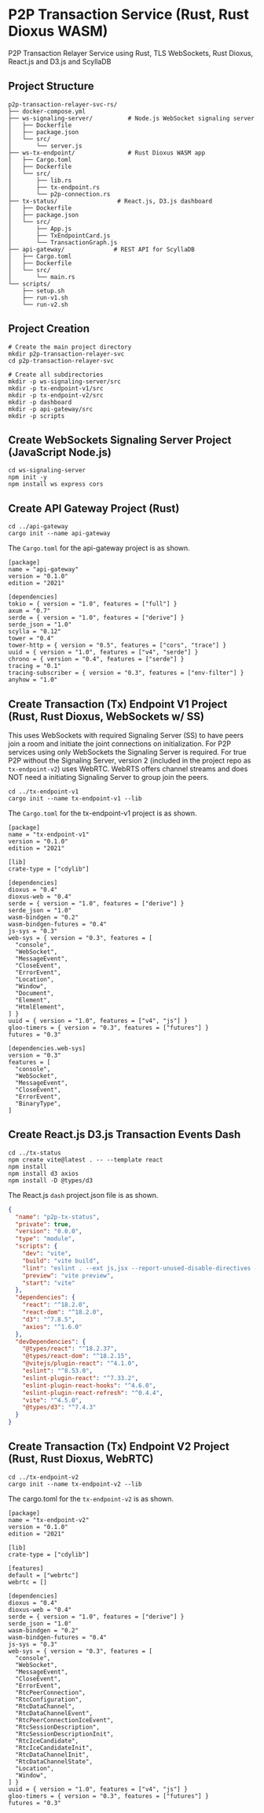 # P2P Transaction Service (Rust, Rust Dioxus WASM)
P2P Transaction Relayer Service using Rust, TLS WebSockets, Rust Dioxus, React.js and D3.js and ScyllaDB


## Project Structure
```shell
p2p-transaction-relayer-svc-rs/
├── docker-compose.yml
├── ws-signaling-server/          # Node.js WebSocket signaling server
│   ├── Dockerfile
│   ├── package.json
│   └── src/
│       └── server.js
├── ws-tx-endpoint/               # Rust Dioxus WASM app
│   ├── Cargo.toml
│   ├── Dockerfile
│   └── src/
│       ├── lib.rs
│       ├── tx-endpoint.rs
│       └── p2p-connection.rs
├── tx-status/                 # React.js, D3.js dashboard
│   ├── Dockerfile
│   ├── package.json
│   └── src/
│       ├── App.js
│       ├── TxEndpointCard.js
│       └── TransactionGraph.js
├── api-gateway/              # REST API for ScyllaDB
│   ├── Cargo.toml
│   ├── Dockerfile
│   └── src/
│       └── main.rs
└── scripts/
    ├── setup.sh
    ├── run-v1.sh
    └── run-v2.sh
```


## Project Creation

```shell
# Create the main project directory
mkdir p2p-transaction-relayer-svc
cd p2p-transaction-relayer-svc

# Create all subdirectories
mkdir -p ws-signaling-server/src
mkdir -p tx-endpoint-v1/src
mkdir -p tx-endpoint-v2/src
mkdir -p dashboard
mkdir -p api-gateway/src
mkdir -p scripts
```


## Create WebSockets Signaling Server Project (JavaScript Node.js)

```shell
cd ws-signaling-server
npm init -y
npm install ws express cors
```


## Create API Gateway Project (Rust)

```shell
cd ../api-gateway
cargo init --name api-gateway
```

The `Cargo.toml` for the api-gateway project is as shown.

```shell
[package]
name = "api-gateway"
version = "0.1.0"
edition = "2021"

[dependencies]
tokio = { version = "1.0", features = ["full"] }
axum = "0.7"
serde = { version = "1.0", features = ["derive"] }
serde_json = "1.0"
scylla = "0.12"
tower = "0.4"
tower-http = { version = "0.5", features = ["cors", "trace"] }
uuid = { version = "1.0", features = ["v4", "serde"] }
chrono = { version = "0.4", features = ["serde"] }
tracing = "0.1"
tracing-subscriber = { version = "0.3", features = ["env-filter"] }
anyhow = "1.0"
```


## Create Transaction (Tx) Endpoint V1 Project (Rust, Rust Dioxus, WebSockets w/ SS)

This uses WebSockets with required Signaling Server (SS) to have peers join a room and initiate the joint
connections on initialization. For P2P services using only WebSockets the Signaling Server is required. For true P2P without the Signaling Server, version 2 (included in the project repo as `tx-endpoint-v2`) uses WebRTC. WebRTS offers channel streams and does NOT need a initiating Signaling Server to group join the peers.

```shell
cd ../tx-endpoint-v1
cargo init --name tx-endpoint-v1 --lib
```

The `Cargo.toml` for the tx-endpoint-v1 project is as shown.

```shell
[package]
name = "tx-endpoint-v1"
version = "0.1.0"
edition = "2021"

[lib]
crate-type = ["cdylib"]

[dependencies]
dioxus = "0.4"
dioxus-web = "0.4"
serde = { version = "1.0", features = ["derive"] }
serde_json = "1.0"
wasm-bindgen = "0.2"
wasm-bindgen-futures = "0.4"
js-sys = "0.3"
web-sys = { version = "0.3", features = [
  "console",
  "WebSocket",
  "MessageEvent",
  "CloseEvent",
  "ErrorEvent",
  "Location",
  "Window",
  "Document",
  "Element",
  "HtmlElement",
] }
uuid = { version = "1.0", features = ["v4", "js"] }
gloo-timers = { version = "0.3", features = ["futures"] }
futures = "0.3"

[dependencies.web-sys]
version = "0.3"
features = [
  "console",
  "WebSocket",
  "MessageEvent",
  "CloseEvent",
  "ErrorEvent",
  "BinaryType",
]
```


## Create React.js D3.js Transaction Events Dash 

```shell
cd ../tx-status
npm create vite@latest . -- --template react
npm install
npm install d3 axios
npm install -D @types/d3
```

The React.js `dash` project.json file is as shown.

```json
{
  "name": "p2p-tx-status",
  "private": true,
  "version": "0.0.0",
  "type": "module",
  "scripts": {
    "dev": "vite",
    "build": "vite build",
    "lint": "eslint . --ext js,jsx --report-unused-disable-directives --max-warnings 0",
    "preview": "vite preview",
    "start": "vite"
  },
  "dependencies": {
    "react": "^18.2.0",
    "react-dom": "^18.2.0",
    "d3": "^7.8.5",
    "axios": "^1.6.0"
  },
  "devDependencies": {
    "@types/react": "^18.2.37",
    "@types/react-dom": "^18.2.15",
    "@vitejs/plugin-react": "^4.1.0",
    "eslint": "^8.53.0",
    "eslint-plugin-react": "^7.33.2",
    "eslint-plugin-react-hooks": "^4.6.0",
    "eslint-plugin-react-refresh": "^0.4.4",
    "vite": "^4.5.0",
    "@types/d3": "^7.4.3"
  }
}
```


## Create Transaction (Tx) Endpoint V2 Project (Rust, Rust Dioxus, WebRTC)

```shell
cd ../tx-endpoint-v2
cargo init --name tx-endpoint-v2 --lib
```

The cargo.toml for the `tx-endpoint-v2` is as shown.

```shell
[package]
name = "tx-endpoint-v2"
version = "0.1.0"
edition = "2021"

[lib]
crate-type = ["cdylib"]

[features]
default = ["webrtc"]
webrtc = []

[dependencies]
dioxus = "0.4"
dioxus-web = "0.4"
serde = { version = "1.0", features = ["derive"] }
serde_json = "1.0"
wasm-bindgen = "0.2"
wasm-bindgen-futures = "0.4"
js-sys = "0.3"
web-sys = { version = "0.3", features = [
  "console",
  "WebSocket",
  "MessageEvent",
  "CloseEvent",
  "ErrorEvent",
  "RtcPeerConnection",
  "RtcConfiguration",
  "RtcDataChannel",
  "RtcDataChannelEvent",
  "RtcPeerConnectionIceEvent",
  "RtcSessionDescription",
  "RtcSessionDescriptionInit",
  "RtcIceCandidate",
  "RtcIceCandidateInit",
  "RtcDataChannelInit",
  "RtcDataChannelState",
  "Location",
  "Window",
] }
uuid = { version = "1.0", features = ["v4", "js"] }
gloo-timers = { version = "0.3", features = ["futures"] }
futures = "0.3"
```




